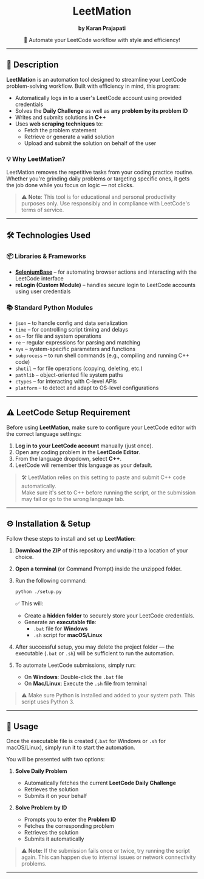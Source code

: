 <h1 align="center">LeetMation</h1>

<p align="center">
  <b>by Karan Prajapati</b>  
</p>

<p align="center">
  🚀 Automate your LeetCode workflow with style and efficiency!  
</p>

---

## 📌 Description

**LeetMation** is an automation tool designed to streamline your LeetCode problem-solving workflow. Built with efficiency in mind, this program:

- Automatically logs in to a user's LeetCode account using provided credentials
- Solves the **Daily Challenge** as well as **any problem by its problem ID**
- Writes and submits solutions in **C++**
- Uses **web scraping techniques** to:
  - Fetch the problem statement
  - Retrieve or generate a valid solution
  - Upload and submit the solution on behalf of the user

### 💡 Why LeetMation?
LeetMation removes the repetitive tasks from your coding practice routine. Whether you're grinding daily problems or targeting specific ones, it gets the job done while you focus on logic — not clicks.

> ⚠️ **Note**: This tool is for educational and personal productivity purposes only. Use responsibly and in compliance with LeetCode's terms of service.

---

## 🛠️ Technologies Used

### 📦 Libraries & Frameworks
- **[SeleniumBase](https://seleniumbase.io/)** – for automating browser actions and interacting with the LeetCode interface
- **reLogin (Custom Module)** – handles secure login to LeetCode accounts using user credentials

### 📚 Standard Python Modules
- `json` – to handle config and data serialization
- `time` – for controlling script timing and delays
- `os` – for file and system operations
- `re` – regular expressions for parsing and matching
- `sys` – system-specific parameters and functions
- `subprocess` – to run shell commands (e.g., compiling and running C++ code)
- `shutil` – for file operations (copying, deleting, etc.)
- `pathlib` – object-oriented file system paths
- `ctypes` – for interacting with C-level APIs
- `platform` – to detect and adapt to OS-level configurations

---

## ⚠️ LeetCode Setup Requirement

Before using **LeetMation**, make sure to configure your LeetCode editor with the correct language settings:

1. **Log in to your LeetCode account** manually (just once).
2. Open any coding problem in the **LeetCode Editor**.
3. From the language dropdown, select **C++**.
4. LeetCode will remember this language as your default.

> 🛠️ LeetMation relies on this setting to paste and submit C++ code automatically.  
> Make sure it's set to C++ before running the script, or the submission may fail or go to the wrong language tab.

---

## ⚙️ Installation & Setup

Follow these steps to install and set up **LeetMation**:

1. **Download the ZIP** of this repository and **unzip** it to a location of your choice.

2. **Open a terminal** (or Command Prompt) inside the unzipped folder.

3. Run the following command:
   ```bash
   python ./setup.py
   ```

   ✅ This will:
   - Create a **hidden folder** to securely store your LeetCode credentials.
   - Generate an **executable file**:
     - `.bat` file for **Windows**
     - `.sh` script for **macOS/Linux**

4. After successful setup, you may delete the project folder — the executable (`.bat` or `.sh`) will be sufficient to run the automation.

5. To automate LeetCode submissions, simply run:
   - On **Windows**: Double-click the `.bat` file
   - On **Mac/Linux**: Execute the `.sh` file from terminal

> ⚠️ Make sure Python is installed and added to your system path. This script uses Python 3.

---

## 🚀 Usage

Once the executable file is created (`.bat` for Windows or `.sh` for macOS/Linux), simply run it to start the automation.

You will be presented with two options:

1. **Solve Daily Problem**
   - Automatically fetches the current **LeetCode Daily Challenge**
   - Retrieves the solution
   - Submits it on your behalf

2. **Solve Problem by ID**
   - Prompts you to enter the **Problem ID**
   - Fetches the corresponding problem
   - Retrieves the solution
   - Submits it automatically

> ⚠️ **Note:** If the submission fails once or twice, try running the script again. This can happen due to internal issues or network connectivity problems.

---
